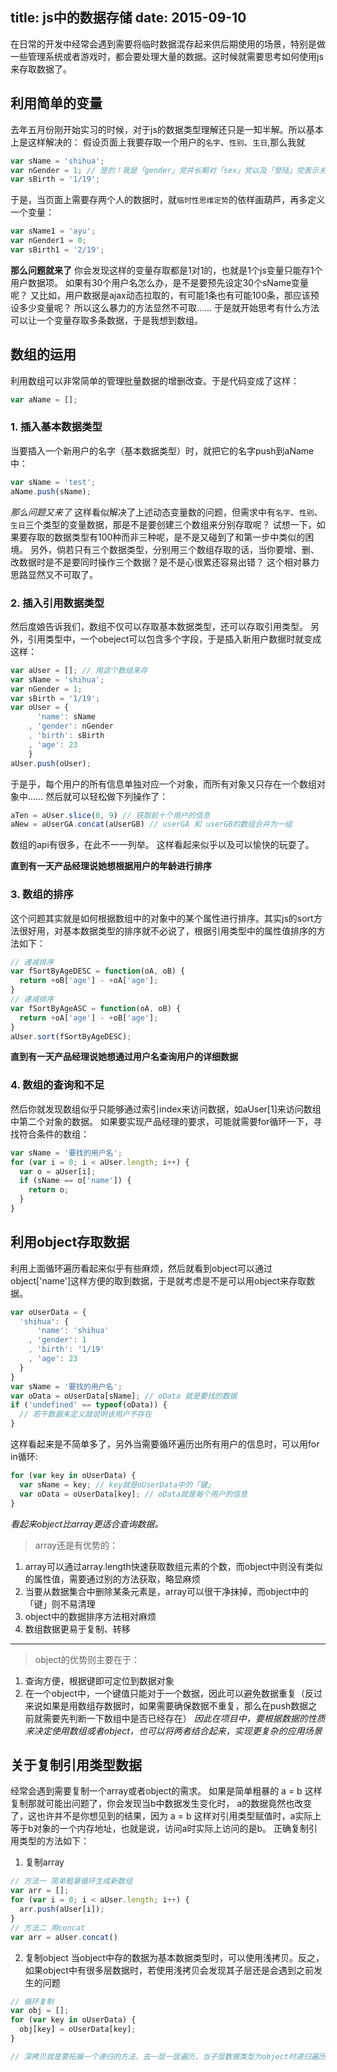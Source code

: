 title: js中的数据存储
date: 2015-09-10
---

在日常的开发中经常会遇到需要将临时数据混存起来供后期使用的场景，特别是做一些管理系统或者游戏时，都会要处理大量的数据。这时候就需要思考如何使用js来存取数据了。

<!-- more -->

## 利用简单的变量

去年五月份刚开始实习的时候，对于js的数据类型理解还只是一知半解。所以基本上是这样解决的：
假设页面上我要存取一个用户的`名字`、`性别`、`生日`,那么我就
```javascript
var sName = 'shihua';
var nGender = 1; // 是的！我是「gender」党并长期对「sex」党以及「登陆」党表示关心
var sBirth = '1/19';
```
于是，当页面上需要存两个人的数据时，就`临时性思维定势`的依样画葫芦，再多定义一个变量：
```javascript
var sName1 = 'ayu';
var nGender1 = 0;
var sBirth1 = '2/19';
```

**那么问题就来了**
你会发现这样的变量存取都是1对1的，也就是1个js变量只能存1个用户数据项。
如果有30个用户名怎么办，是不是要预先设定30个sName变量呢？
又比如，用户数据是ajax动态拉取的，有可能1条也有可能100条，那应该预设多少变量呢？
所以这么暴力的方法显然不可取……
于是就开始思考有什么方法可以让一个变量存取多条数据，于是我想到数组。

## 数组的运用

利用数组可以非常简单的管理批量数据的增删改查。于是代码变成了这样：
```javascript
var aName = [];
```
### 1. 插入基本数据类型
当要插入一个新用户的名字（基本数据类型）时，就把它的名字push到aName中：
```javascript
var sName = 'test';
aName.push(sName);
```
*那么问题又来了*
这样看似解决了上述动态变量数的问题，但需求中有`名字`、`性别`、`生日`三个类型的变量数据，那是不是要创建三个数组来分别存取呢？
试想一下，如果要存取的数据类型有100种而非三种呢，是不是又碰到了和第一步中类似的困境。
另外，倘若只有三个数据类型，分别用三个数组存取的话，当你要增、删、改数据时是不是要同时操作三个数据？是不是心很累还容易出错？
这个相对暴力思路显然又不可取了。

### 2. 插入引用数据类型
然后度娘告诉我们，数组不仅可以存取基本数据类型，还可以存取引用类型。
另外，引用类型中，一个obeject可以包含多个字段，于是插入新用户数据时就变成这样：
```javascript
var aUser = []; // 用这个数组来存
var sName = 'shihua';
var nGender = 1;
var sBirth = '1/19';
var oUser = {
      'name': sName
    , 'gender': nGender
    , 'birth': sBirth
    , 'age': 23
    }
aUser.push(oUser);
```

于是乎，每个用户的所有信息单独对应一个对象，而所有对象又只存在一个数组对象中……
然后就可以轻松做下列操作了：
```javascript
aTen = aUser.slice(0, 9) // 获取前十个用户的信息
aNew = aUserGA.concat(aUserGB) // userGA 和 userGB的数组合并为一组
```
数组的api有很多，在此不一一列举。
这样看起来似乎以及可以愉快的玩耍了。

**直到有一天产品经理说她想根据用户的年龄进行排序**
### 3. 数组的排序
这个问题其实就是如何根据数组中的对象中的某个属性进行排序。其实js的sort方法很好用，对基本数据类型的排序就不必说了，根据引用类型中的属性值排序的方法如下：
```javascript
// 递减排序
var fSortByAgeDESC = function(oA, oB) {
  return +oB['age'] - +oA['age'];
}
// 递减排序
var fSortByAgeASC = function(oA, oB) {
  return +oA['age'] - +oB['age'];
}
aUser.sort(fSortByAgeDESC);
```

**直到有一天产品经理说她想通过用户名查询用户的详细数据**
### 4. 数组的查询和不足
然后你就发现数组似乎只能够通过索引index来访问数据，如aUser[1]来访问数组中第二个对象的数据。
如果要实现产品经理的要求，可能就需要for循环一下，寻找符合条件的数组：
```javascript
var sName = '要找的用户名';
for (var i = 0; i < aUser.length; i++) {
  var o = aUser[i];
  if (sName == o['name']) {
    return o;
  }
}
```

## 利用object存取数据
利用上面循环遍历看起来似乎有些麻烦，然后就看到object可以通过object['name']这样方便的取到数据，于是就考虑是不是可以用object来存取数据。
```javascript
var oUserData = {
  'shihua': {
      'name': 'shihua'
    , 'gender': 1
    , 'birth': '1/19'
    , 'age': 23
  }
}
var sName = '要找的用户名';
var oData = oUserData[sName]; // oData 就是要找的数据
if ('undefined' == typeof(oData)) {
  // 若干数据未定义就说明该用户不存在
}
```
这样看起来是不简单多了，另外当需要循环遍历出所有用户的信息时，可以用for in循环:
```javascript
for (var key in oUserData) {
  var sName = key; // key就是oUserData中的「键」
  var oData = oUserData[key]; // oData就是每个用户的信息
}
```
*看起来object比array更适合查询数据。*
> array还是有优势的： 
1. array可以通过array.length快速获取数组元素的个数，而object中则没有类似的属性值，需要通过别的方法获取，略显麻烦
2. 当要从数据集合中删除某条元素是，array可以很干净抹掉，而object中的「键」则不易清理
3. object中的数据排序方法相对麻烦
4. 数组数据更易于复制、转移


------
>  object的优势则主要在于：
1. 查询方便，根据键即可定位到数据对象
2. 在一个object中，一个键值只能对于一个数据，因此可以避免数据重复（反过来说如果是用数组存数据时，如果需要确保数据不重复，那么在push数据之前就需要先判断一下数组中是否已经存在）
*因此在项目中，要根据数据的性质来决定使用数组或者object，也可以将两者结合起来，实现更复杂的应用场景*


## 关于复制引用类型数据

经常会遇到需要复制一个array或者object的需求。
如果是简单粗暴的 a = b 这样复制那就可能出问题了，你会发现当b中数据发生变化时， a的数据竟然也改变了，这也许并不是你想见到的结果，因为 a = b 这样对引用类型赋值时，a实际上等于b对象的一个内存地址，也就是说，访问a时实际上访问的是b。
正确复制引用类型的方法如下：
1. 复制array
```javascript
// 方法一 简单粗暴循环生成新数组
var arr = [];
for (var i = 0; i < aUser.length; i++) {
  arr.push(aUser[i]);
}
// 方法二 用concat
var arr = aUser.concat()
```
2. 复制object
当object中存的数据为基本数据类型时，可以使用浅拷贝。反之，如果object中有很多层数据时，若使用浅拷贝会发现其子层还是会遇到之前发生的问题
```javascript
// 循环复制
var obj = [];
for (var key in oUserData) {
  obj[key] = oUserData[key];
}

// 深拷贝就是要拓展一个递归的方法，去一层一层遍历，当子层数据类型为object时递归遍历下一次，直至最后一层。网上很多代码的。不贴了……

```